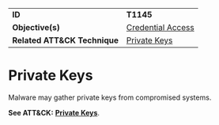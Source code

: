 |||
|---------|------------------------|
|**ID**|**T1145**|
|**Objective(s)**|[Credential Access](https://github.com/MBCProject/mbc-markdown/tree/master/credential-access)|
|**Related ATT&CK Technique**|[Private Keys](https://attack.mitre.org/techniques/T1145/)|

Private Keys
============
Malware may gather private keys from compromised systems.

**See ATT&CK:** [**Private Keys**](https://attack.mitre.org/techniques/T1145/).